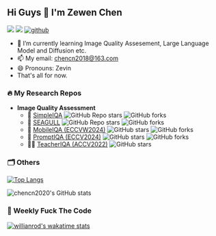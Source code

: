 ## Hi Guys 👋 I'm Zewen Chen

[![](https://img.shields.io/badge/Homepage-white?style=flat&logo=homepage)](https://zwchen.top/)
[![](https://img.shields.io/badge/Google%20Scholar-%20?logo=google-scholar&color=white)](**https://scholar.google.com.hk/citations?user=ozllxV4AAAAJ**)
<a href="https://github.com/chencn2020">
<img alt="github"
    src="https://img.shields.io/github/stars/chencn2020?affiliations=OWNER&color=%23ffe411&label=github%20stars&logo=github&logoColor=%23fffFF&style=flat" />
</a>

- 🌱 I’m currently learning Image Quality Assesement, Large Language Model and Diffusion etc.
- 📫 My email: chencn2018@163.com
- 😄 Pronouns: Zevin
- That's all for now.

### 🔥 My Research Repos
- **Image Quality Assessment**
  - 💯 [SimpleIQA](https://github.com/chencn2020/SimpleIQA)  ![GitHub Repo stars](https://img.shields.io/github/stars/chencn2020/SimpleIQA?style=social)  ![GitHub forks](https://img.shields.io/github/forks/chencn2020/SimpleIQA?style=social)
  - 🚀 [SEAGULL](https://github.com/chencn2020/Seagull)  ![GitHub Repo stars](https://img.shields.io/github/stars/chencn2020/Seagull?style=social)  ![GitHub forks](https://img.shields.io/github/forks/chencn2020/Seagull?style=social)
  - 📱 [MobileIQA (ECCVW2024)](https://github.com/chencn2020/MobileIQA) ![GitHub stars](https://img.shields.io/github/stars/chencn2020/MobileIQA?style=social) ![GitHub forks](https://img.shields.io/github/forks/chencn2020/MobileIQA?style=social)
  - 🧭 [PromptIQA (ECCV2024)](https://github.com/chencn2020/PromptIQA) ![GitHub stars](https://img.shields.io/github/stars/chencn2020/PromptIQA?style=social) ![GitHub forks](https://img.shields.io/github/forks/chencn2020/PromptIQA?style=social)
  - 🧑‍🏫 [TeacherIQA (ACCV2022)](https://github.com/chencn2020/TeacherIQA) ![GitHub stars](https://img.shields.io/github/stars/chencn2020/TeacherIQA?style=social) 

### 🗂 Others

[![Top Langs](https://github-readme-stats.vercel.app/api/top-langs/?username=chencn2020&layout=compact)](https://github.com/anuraghazra/github-readme-stats)
<!-- ![](https://raw.githubusercontent.com/itgoyo/github-stats-transparent/output/generated/overview.svg) -->

![chencn2020's GitHub stats](https://github-readme-stats.vercel.app/api?username=chencn2020&count_private=true&show_icons=true&theme=dracula+)

### :dart: Weekly Fuck The Code
[![willianrod's wakatime stats](https://github-readme-stats.vercel.app/api/wakatime?username=7cd468a1-a93e-45cc-9bd2-0b89cfd45849)](https://github.com/anuraghazra/github-readme-stats)


